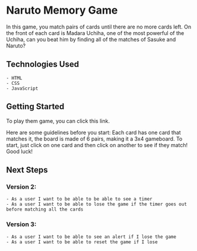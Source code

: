 # Naruto Memory Game
In this game, you match pairs of cards until there are no more cards left. On the front of each card is Madara Uchiha, one of the most powerful of the Uchiha, can you beat him by finding all of the matches of Sasuke and Naruto?

## Technologies Used
    - HTML
    - CSS
    - JavaScript

## Getting Started
To play them game, you can click this link.

Here are some guidelines before you start:
Each card has one card that matches it, the board is made of 6 pairs, making it a 3x4 gameboard. To start, just click on one card and then click on another to see if they match! Good luck!

## Next Steps

### Version 2: 
    - As a user I want to be able to be able to see a timer
    - As a user I want to be able to lose the game if the timer goes out before matching all the cards
    

### Version 3: 
    - As a user I want to be able to see an alert if I lose the game
    - As a user I want to be able to reset the game if I lose